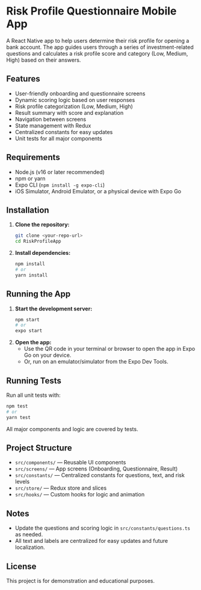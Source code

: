 # Risk Profile Questionnaire Mobile App

A React Native app to help users determine their risk profile for opening a bank account. The app guides users through a series of investment-related questions and calculates a risk profile score and category (Low, Medium, High) based on their answers.

## Features
- User-friendly onboarding and questionnaire screens
- Dynamic scoring logic based on user responses
- Risk profile categorization (Low, Medium, High)
- Result summary with score and explanation
- Navigation between screens
- State management with Redux
- Centralized constants for easy updates
- Unit tests for all major components

## Requirements
- Node.js (v16 or later recommended)
- npm or yarn
- Expo CLI (`npm install -g expo-cli`)
- iOS Simulator, Android Emulator, or a physical device with Expo Go

## Installation
1. **Clone the repository:**
   ```bash
   git clone <your-repo-url>
   cd RiskProfileApp
   ```
2. **Install dependencies:**
   ```bash
   npm install
   # or
   yarn install
   ```

## Running the App
1. **Start the development server:**
   ```bash
   npm start
   # or
   expo start
   ```
2. **Open the app:**
   - Use the QR code in your terminal or browser to open the app in Expo Go on your device.
   - Or, run on an emulator/simulator from the Expo Dev Tools.

## Running Tests
Run all unit tests with:
```bash
npm test
# or
yarn test
```
All major components and logic are covered by tests.

## Project Structure
- `src/components/` — Reusable UI components
- `src/screens/` — App screens (Onboarding, Questionnaire, Result)
- `src/constants/` — Centralized constants for questions, text, and risk levels
- `src/store/` — Redux store and slices
- `src/hooks/` — Custom hooks for logic and animation

## Notes
- Update the questions and scoring logic in `src/constants/questions.ts` as needed.
- All text and labels are centralized for easy updates and future localization.

## License
This project is for demonstration and educational purposes. 
